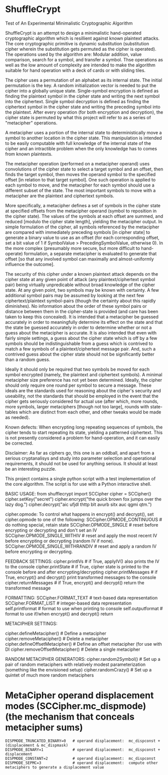 # ShuffleCrypt
Test of An Experimental Minimalistic Cryptographic Algorithm

ShuffleCrypt is an attempt to design a minimalistic hand-operated cryptographic algorithm which is resillient against known plaintext attacks.  The core cryptographic primitive is dynamic substitution (substitution cipher wherein the substitution gets permuted as the cipher is operated).  The operations used by the algorithm are:  Modular addition, value comparison, search for a symbol, and transfer a symbol.  Thse operations as well as the low amount of complexity are intended to make the algorithm suitable for hand operation with a deck of cards or with sliding tiles.

The cipher uses a permutation of an alphabet as its internal state.  The initial permutation is the key.  A random initialization vector is needed to put the cipher into a globally unique state.  Single-symbol encryption is defined as finding the plaintext symbol in the cipher state and writing the next symbol into the ciphertext.  Single symbol decryption is defined as finding the ciphertext symbol in the cipher state and writing the preceding symbol into the plaintext.  After every operation (for both encryption and decryption), the cipher state is permuted by what this project will refer to as a series of "metacipher" operations. 

A metacipher uses a portion of the internal state to deterministically move a symbol to another location in the cipher state.  This manipulation is intended to be easily computable with full knowledge of the internal state of the cipher and an intractible problem when the only knowledge has to comes from known plaintexts.

The metacipher operation (performed on a metacipher operand) uses convolutions of the cipher state to select a target symbol and an offset, then finds the target symbol, then moves the operand symbol to the specified offset [in relation to that target symbol].  One such operation is applied to each symbol to move, and the metacipher for each symbol should use a different subset of the state.  The most important symbols to move with a metacipher are the plaintext and ciphertext symbols.

More specifically, a metacipher defines a set of symbols in the cipher state at specified offsets from the metacipher operand (symbol to reposition in the cipher state).  The values of the symbols at each offset are summed, and reduced [modulo the cipher state length], yielding the metacipher output.  In simple formulation of the cipher, all symbols referenced by the metacipher are compared with immediately preceding symbols [in cipher state] to generate a binary value to use as an offset (for each corresponding offset, set a bit value of 1 if SymbolValue > PrecedingSymbolValue, otherwise 0).  In the more complex (presumably more secure, but more difficult to hand-operate) formulation, a separate metacipher is evaluated to generate that offset [so that any involved symbol can maximally and almost-uniformly influence the outcome].


The security of this cipher under a known plaintext attack depends on the cipher state at any given point of attack (any plaintext/ciphertext symbol pair) being virtually unpredicable without broad knowledge of the cipher state.  At any given point, two symbols may be known with certainty.  A few additional symbol pairs may be assumed by looking at the next few ciphertext/plaintext symbol-pairs (though the certainty about this rapidly diminishes).  No information about the order of these symbol pairs or distance between them in the cipher-state is provided (and care has been taken to keep this concealed).   It is intended that a metacipher be guessed accurately in order to meaningfully determine its effect on the state and that the state be guessed accurately in order to determine whether or not a guess about the metacipher is accurate.  It is also intended that even with fairly simple settings, a guess about the cipher state which is off by a few symbols should be indistinguishable from a guess which is contrived to match a few symbols of a plaintext/ciphertext message pair.  And, such a contrived guess about the cipher state should not be significantly better than a random guess.

Ideally it should only be required that two symbols be moved for each symbol encrypted (namely, the plaintext and ciphertext symbols).  A minimal metacipher size preference has not yet been determined.  Ideally, the cipher should only require one round per symbol to secure a message.  These ideals are the standards used for reasoning about the cipher's security and useability, not the standards that should be employed in the event that the cipher gets seriously considered for actual use (after which, more rounds, more symbols, larger metaciphers [though not too large], rounds with state-tables which are distinct from each other, and other tweaks would be made as needed).


Known defects:
When encrypting long repeating sequences of symbols, the cipher tends to start repeating its state, yielding a patterned ciphertext.  This is not presently considered a problem for hand-operation, and it can easily be corrected.


Disclaimer:  As far as ciphers go, this one is an oddball, and apart from a serious cryptanalisys and study into parameter selection and operational requirements, it should not be used for anything serious.  It should at least be an interesting puzzle.

This project contains a single python script with a test implementation of the core algorithm.  The script is for use with a Python interactive shell.  

  BASIC USAGE:
  from shufflecrypt import SCCipher
  cipher = SCCipher()
  cipher.setKey("secret")
  cipher.encrypt("the quick brown fox jumps over the lazy dog.")
  cipher.decrypt("aic ufjdl thttp blt avurb sitx auc qgmi qtm.")

  cipher.opmode:
  To control what happens in encrypt() and decrypt(), set cipher.opmode to one of the following:
    SCCipher.OPMODE_CONTINUOUS           # do nothing special, retain state
    SCCipher.OPMODE_SINGLE               # reset before encrypting or decrypting and don't set an IV
    SCCipher.OPMODE_SINGLE_WITHIV        # reset and apply the most recent IV before encrypting or decrypting (random IV if none).
    SCCipher.OPMODE_SINGLE_WITHRANDIV    # reset and apply a random IV before encrypting or decrypting.

  FEEDBACK SETTINGS:
  cipher.printIVs                        # if True, applyIV() also prints the IV to the console
  cipher.printState                      # if True, cipher state is printed to the console before and after encrypting/decrypting
  cipher.printMessages                   # if True, encrypt() and decrypt() print transformed messages to the console
  cipher.returnMessages                  # if True, encrypt() and decrypt() return the transformed message
      
  FORMATTING: 
    SCCipher.FORMAT_TEXT                 # text-based data representation
    SCCipher.FORMAT_LIST                 # integer-based data representation
  self.printformat                       # format to use when printing to console
  self.outputformat                      # format to use if/when encrypt() and decrypt() return
  
  METACIPHER SETTINGS:
  
  cipher.defineMetacipher()              # Define a metacipher
  cipher.removeMetacipher()              # Delete a metacipher
  cipher.defineOffsetMetacipher()        # Define an offset metacipher (for use with DI
  cipher.removeOffsetMetacipher()        # Delete a single metacipher
  
  RANDOM METACIPHER GENERATORS:
  cipher.random2Symbol()                 # Set up a pair of random metaciphers with relatively modest parameterization (something like the envisioned setup)
  cipher.randomCrazy()                   # Set up a quintet of much more random metaciphers
  
  
  # MetaCipher operand displacement modes (SCCipher.mc_dispmode)  (the mechanism that conceals metacipher sums)
    DISPMODE_TRUNCATED_BINARY=0   # operand displacement:  mc_dispconst + (displacement & mc_dispmask)
    DISPMODE_BINARY=1             # operand displacement:  mc_dispconst + displacement
    DISPMODE_CONSTANT=2           # operand displacement:  mc_dispconst
    DISPMODE_SEPMC=3              # operand displacement:  compute other metaciphers to generate a displacement value
  
  